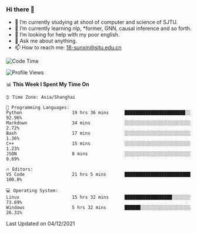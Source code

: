 ### Hi there 👋

<!--
**sunxin000/sunxin000** is a ✨ _special_ ✨ repository because its `README.md` (this file) appears on your GitHub profile.

Here are some ideas to get you started:

- 🔭 I’m currently working on ...
- 🌱 I’m currently learning ...
- 👯 I’m looking to collaborate on ...
- 🤔 I’m looking for help with ...
- 💬 Ask me about ...
- 📫 How to reach me: ...
- 😄 Pronouns: ...
- ⚡ Fun fact: ...
-->
- 🏫 I’m currently studying at shool of computer and science of SJTU.
- 🌱 I’m currently learning nlp, \*former, GNN, causal inference and so forth.
- 🤔 I’m looking for help with my poor english.
- 💬 Ask me about anything.
- 📫 How to reach me: 18-sunxin@sjtu.edu.cn
<!--START_SECTION:waka-->
![Code Time](http://img.shields.io/badge/Code%20Time-55%20hrs%2047%20mins-blue)

![Profile Views](http://img.shields.io/badge/Profile%20Views-0-blue)

📊 **This Week I Spent My Time On** 

```text
⌚︎ Time Zone: Asia/Shanghai

💬 Programming Languages: 
Python                   19 hrs 36 mins      ███████████████████████░░   92.96% 
Markdown                 34 mins             ░░░░░░░░░░░░░░░░░░░░░░░░░   2.72% 
Bash                     17 mins             ░░░░░░░░░░░░░░░░░░░░░░░░░   1.36% 
C++                      15 mins             ░░░░░░░░░░░░░░░░░░░░░░░░░   1.23% 
JSON                     8 mins              ░░░░░░░░░░░░░░░░░░░░░░░░░   0.69%

🔥 Editors: 
VS Code                  21 hrs 5 mins       █████████████████████████   100.0%

💻 Operating System: 
Linux                    15 hrs 32 mins      ██████████████████░░░░░░░   73.69% 
Windows                  5 hrs 32 mins       ██████░░░░░░░░░░░░░░░░░░░   26.31%

```


 Last Updated on 04/12/2021
<!--END_SECTION:waka-->
